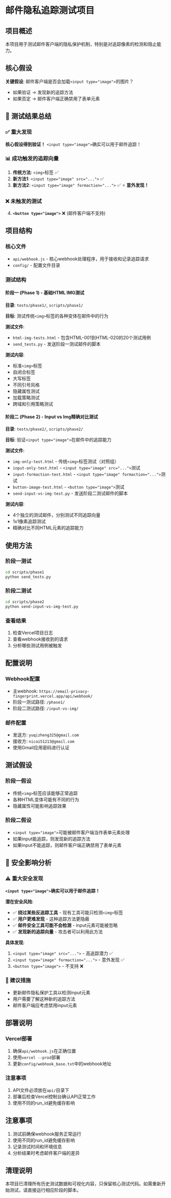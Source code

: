 # 邮件隐私追踪测试项目

## 项目概述
本项目用于测试邮件客户端的隐私保护机制，特别是对追踪像素的检测和阻止能力。

## 核心假设
**关键假设**: 邮件客户端是否会加载`<input type="image">`的图片？

- 如果验证 → 发现新的追踪方法
- 如果否定 → 邮件客户端正确禁用了表单元素

## 🎉 测试结果总结

### ✅ 重大发现
**核心假设得到验证！** `<input type="image">`确实可以用于邮件追踪！

### 📊 成功触发的追踪向量
1. **传统方法**: `<img>`标签 ✅
2. **新方法1**: `<input type="image" src="...">` ✅
3. **新方法2**: `<input type="image" formaction="...">` ✅ ⭐ **意外发现！**

### ❌ 未触发的测试
4. **`<button type="image">`** ❌ (邮件客户端不支持)

## 项目结构

### 核心文件
- `api/webhook.js` - 核心webhook处理程序，用于接收和记录追踪请求
- `config/` - 配置文件目录

### 测试结构

#### 阶段一 (Phase 1) - 基础HTML IMG测试
**目录**: `tests/phase1/`, `scripts/phase1/`

**目标**: 测试传统`<img>`标签的各种变体在邮件中的行为

**测试文件**:
- `html-img-tests.html` - 包含HTML-001到HTML-020的20个测试用例
- `send_tests.py` - 发送阶段一测试邮件的脚本

**测试内容**:
- 标准`<img>`标签
- 自闭合标签
- 大写标签
- 不同引号风格
- 隐藏属性测试
- 加载策略测试
- 跨域和引用策略测试

#### 阶段二 (Phase 2) - Input vs Img精确对比测试
**目录**: `tests/phase2/`, `scripts/phase2/`

**目标**: 验证`<input type="image">`在邮件中的追踪能力

**测试文件**:
- `img-only-test.html` - 传统`<img>`标签测试（对照组）
- `input-only-test.html` - `<input type="image" src="...">`测试
- `input-formaction-test.html` - `<input type="image" formaction="...">`测试
- `button-image-test.html` - `<button type="image">`测试
- `send-input-vs-img-test.py` - 发送阶段二测试邮件的脚本

**测试内容**:
- 4个独立的测试邮件，分别测试不同追踪向量
- 1x1像素追踪测试
- 精确对比不同HTML元素的追踪能力

## 使用方法

### 阶段一测试
```bash
cd scripts/phase1
python send_tests.py
```

### 阶段二测试
```bash
cd scripts/phase2
python send-input-vs-img-test.py
```

### 查看结果
1. 检查Vercel项目日志
2. 查看webhook接收到的请求
3. 分析哪些测试用例被触发

## 配置说明

### Webhook配置
- 主webhook: `https://email-privacy-fingerprint.vercel.app/api/webhook/`
- 阶段一测试路径: `/phase1/`
- 阶段二测试路径: `/input-vs-img/`

### 邮件配置
- 发送方: `yuqizheng325@gmail.com`
- 接收方: `nicai51213@gmail.com`
- 使用Gmail应用密码进行认证

## 测试假设

### 阶段一假设
- 传统`<img>`标签应该能够正常追踪
- 各种HTML变体可能有不同的行为
- 隐藏属性可能影响追踪效果

### 阶段二假设
- `<input type="image">`可能被邮件客户端当作表单元素处理
- 如果input能追踪，则发现新的追踪方法
- 如果input不能追踪，则邮件客户端正确禁用了表单元素

## 🚨 安全影响分析

### ⚠️ 重大安全发现
**`<input type="image">`确实可以用于邮件追踪！**

**潜在安全风险**:
- ✅ **绕过某些反追踪工具** - 现有工具可能只检测`<img>`标签
- ✅ **用户更难发现** - 这种追踪方法更隐蔽
- ✅ **邮件安全工具可能不会检测** - input元素可能被忽略
- ✅ **发现新的追踪向量** - 攻击者可以利用此方法

**具体发现**:
1. `<input type="image" src="...">` - 高追踪潜力 ✅
2. `<input type="image" formaction="...">` - 意外发现 ✅
3. `<button type="image">` - 不支持 ❌

### 🎯 建议措施
- 更新邮件隐私保护工具以检测input元素
- 用户需要了解这种新的追踪方法
- 邮件客户端应考虑禁用input元素

## 部署说明

### Vercel部署
1. 确保`api/webhook.js`在正确位置
2. 使用`vercel --prod`部署
3. 更新`config/webhook_base.txt`中的webhook地址

### 注意事项
1. API文件必须放在`api/`目录下
2. 部署后检查Vercel控制台确认API正常工作
3. 使用不同的run_id避免缓存影响

## 注意事项

1. 测试前确保webhook服务正常运行
2. 使用不同的run_id避免缓存影响
3. 记录测试时间和环境信息
4. 分析结果时考虑邮件客户端的差异

## 清理说明

本项目已清理所有历史测试数据和可视化内容，只保留核心测试代码。如需重新开始测试，请直接运行相应阶段的脚本。